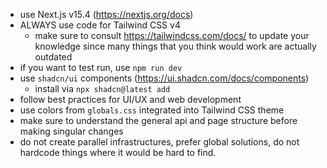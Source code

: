 - use Next.js v15.4 (https://nextjs.org/docs)
- ALWAYS use code for Tailwind CSS v4
  - make sure to consult https://tailwindcss.com/docs/ to update your knowledge since many things that you think would work are actually outdated
- if you want to test run, use `npm run dev`
- use `shadcn/ui` components (https://ui.shadcn.com/docs/components)
  - install via `npx shadcn@latest add`
- follow best practices for UI/UX and web development
- use colors from `globals.css` integrated into Tailwind CSS theme
- make sure to understand the general api and page structure before making singular changes
- do not create parallel infrastructures, prefer global solutions, do not hardcode things where it would be hard to find.
